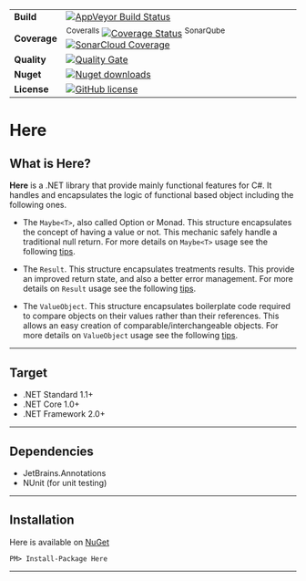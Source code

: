 | | |
| --- | --- |
| **Build** | [![AppVeyor Build Status](https://ci.appveyor.com/api/projects/status/github/KeRNeLith/Here?branch=master&svg=true)](https://ci.appveyor.com/project/KeRNeLith/Here) |
| **Coverage** | <sup>Coveralls</sup> [![Coverage Status](https://coveralls.io/repos/github/KeRNeLith/Here/badge.svg?branch=master)](https://coveralls.io/github/KeRNeLith/Here?branch=master) <sup>SonarQube</sup> [![SonarCloud Coverage](https://sonarcloud.io/api/project_badges/measure?project=here&metric=coverage)](https://sonarcloud.io/component_measures/metric/coverage/list?id=here) | 
| **Quality** | [![Quality Gate](https://sonarcloud.io/api/project_badges/measure?project=here&metric=alert_status)](https://sonarcloud.io/dashboard?id=here) | 
| **Nuget** | [![Nuget downloads](https://img.shields.io/nuget/v/here.svg)](https://www.nuget.org/packages/Here) |
| **License** | [![GitHub license](https://img.shields.io/github/license/mashape/apistatus.svg)](https://github.com/KeRNeLith/Here/blob/master/LICENSE) |

# Here

## What is **Here**?

**Here** is a .NET library that provide mainly functional features for C#.
It handles and encapsulates the logic of functional based object including the following ones.

- The `Maybe<T>`, also called Option or Monad. This structure encapsulates the concept of having a value or not. This mechanic safely handle a traditional null return.
For more details on `Maybe<T>` usage see the following [tips](src/Here/Maybe/README.md).

- The `Result`. This structure encapsulates treatments results. This provide an improved return state, and also a better error management.
For more details on `Result` usage see the following [tips](src/Here/Result/README.md).

- The `ValueObject`. This structure encapsulates boilerplate code required to compare objects on their values rather than their references. This allows an easy creation of comparable/interchangeable objects.
For more details on `ValueObject` usage see the following [tips](src/Here/ValueObject/README.md).

---

## Target

- .NET Standard 1.1+
- .NET Core 1.0+
- .NET Framework 2.0+

---

## Dependencies

- JetBrains.Annotations
- NUnit (for unit testing)

---

## Installation

Here is available on [NuGet](https://www.nuget.org/packages/Here)

	PM> Install-Package Here

---